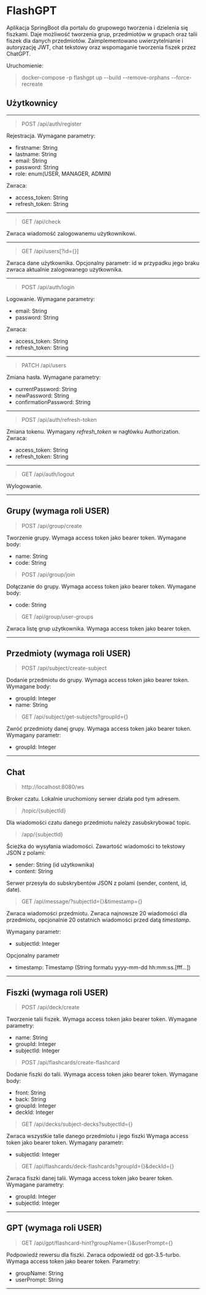# FlashGPT
Aplikacja SpringBoot dla portalu do grupowego tworzenia i dzielenia się fiszkami. Daje możliwość tworzenia grup, przedmiotów w grupach oraz talii fiszek dla danych przedmiotów. Zaimplementowano uwierzytelnianie i autoryzację JWT, chat tekstowy oraz wspomaganie tworzenia fiszek przez ChatGPT.

Uruchomienie:
>docker-compose -p flashgpt up --build --remove-orphans --force-recreate

## Użytkownicy
---
> POST /api/auth/register

Rejestracja. Wymagane parametry:
- firstname: String
- lastname: String
- email: String
- password: String
- role: enum(USER, MANAGER, ADMIN)

Zwraca:
- access_token: String
- refresh_token: String

---

> GET /api/check

Zwraca wiadomość zalogowanemu użytkownikowi.

---

> GET /api/users[?id={}]

Zwraca dane użytkownika. Opcjonalny parametr:
id
w przypadku jego braku zwraca aktualnie zalogowanego użytkownika.

---

> POST /api/auth/login

Logowanie. Wymagane parametry:
- email: String
- password: String

Zwraca:
- access_token: String
- refresh_token: String

---

> PATCH /api/users

Zmiana hasła. Wymagane parametry:
- currentPassword: String
- newPassword: String
- confirmationPassword: String

---

> POST /api/auth/refresh-token

Zmiana tokenu. Wymagany *refresh_token* w nagłówku Authorization. Zwraca: 
- access_token: String
- refresh_token: String

---

> GET /api/auth/logout

Wylogowanie.

---
## Grupy (wymaga roli USER)  
> POST /api/group/create  

Tworzenie grupy. Wymaga access token jako bearer token. Wymagane body:  
- name: String
- code: String

> POST /api/group/join  

Dołączanie do grupy. Wymaga access token jako bearer token. Wymagane body:  
- code: String

> GET /api/group/user-groups

Zwraca listę grup użytkownika. Wymaga access token jako bearer token.

---
## Przedmioty (wymaga roli USER)  
> POST /api/subject/create-subject

Dodanie przedmiotu do grupy. Wymaga access token jako bearer token. Wymagane body:  
- groupId: Integer
- name: String

> GET /api/subject/get-subjects?groupId={}

Zwróć przedmioty danej grupy. Wymaga access token jako bearer token. Wymagany parametr:  
- groupId: Integer

---
## Chat

> http://localhost:8080/ws 

Broker czatu. Lokalnie uruchomiony serwer działa pod tym adresem.   
> /topic/{subjectId}  

Dla wiadomości czatu danego przedmiotu należy zasubskrybować topic.
> /app/{subjectId}

Ścieżka do wysyłania wiadomości.
Zawartość wiadomości to tekstowy JSON z polami:

- sender: String (id użytkownika)
- content: String 

Serwer przesyła do subskrybentów JSON z polami (sender, content, id, date).

> GET /api/message/?subjectId={}&timestamp={}

Zwraca wiadomości przedmiotu. Zwraca najnowsze 20 wiadomości dla przedmiotu, opcjonalnie 20
ostatnich wiadomości przed datą *timestamp*.

Wymagany parametr:
- subjectId: Integer

Opcjonalny parametr
- timestamp: Timestamp 
(String formatu yyyy-mm-dd hh:mm:ss.[fff...])
---

## Fiszki (wymaga roli USER)
> POST /api/deck/create

Tworzenie talii fiszek. Wymaga access token jako bearer token. Wymagane parametry:
- name: String
- groupId: Integer
- subjectId: Integer

> POST /api/flashcards/create-flashcard

Dodanie fiszki do talii. Wymaga access token jako bearer token. Wymagane body:
- front: String
- back: String
- groupId: Integer
- deckId: Integer

> GET /api/decks/subject-decks?subjectId={}  

Zwraca wszystkie talie danego przedmiotu i jego fiszki
Wymaga access token jako bearer token. Wymagany parametr:
- subjectId: Integer

> GET /api/flashcards/deck-flashcards?groupId={}&deckId={}

Zwraca fiszki danej talii. Wymaga access token jako bearer token. Wymagane parametry:
- groupId: Integer
- subjectId: Integer
---

## GPT (wymaga roli USER)

> GET /api/gpt/flashcard-hint?groupName={}&userPrompt={}

Podpowiedź rewersu dla fiszki. Zwraca odpowiedź od gpt-3.5-turbo. Wymaga access token jako bearer token. Parametry:
- groupName: String
- userPrompt: String
---
